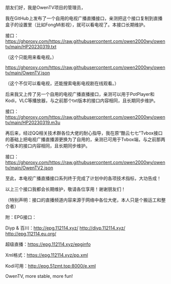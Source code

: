 朋友们好，我是OwenTV项目的管理员，

我在GitHub上发布了一个自用的电视广播直播接口，亲测把这个接口复制到直播盒子的设置里（比如FongMi影视），就可以看电视了。本接口长期维护。

接口：https://ghproxy.com/https://raw.githubusercontent.com/owen2000wy/owentv/main/HP20230319.txt

（这个只能用来看电视。）

https://ghproxy.com/https://raw.githubusercontent.com/owen2000wy/owentv/main/OwenTV.json

（这个不仅可以看电视，还能搜索电影电视剧在线观看。）

后来我又上传了另一个自用的电视广播直播接口，亲测可以用于PotPlayer和Kodi，VLC等播放器，与之前那个txt版本的接口内容相同，且长期同步维护。

接口：https://ghproxy.com/https://raw.githubusercontent.com/owen2000wy/owentv/main/HP20230319.m3u

再后来，经过QQ相关技术群各位大佬的耐心指导，我在原“酷云七七”Tvbox接口的基础上把电视广播直播源更换为了自用的，亲测已可用于Tvbox端，与之前那两个版本的接口内容相同，且长期同步维护。

接口：https://ghproxy.com/https://raw.githubusercontent.com/owen2000wy/owentv/main/OwenTV2.json

至此，本电视广播直播接口系列终于完成了计划中的各项技术指标，大功告成！

以上三个接口我都会长期维护，敬请各位享用！谢谢朋友们！

（特别声明：接口的直播频道内容来源于网络中各位大佬，本人只是个搬运工和整合者）

附：EPG接口：

Diyp & 百川：http://epg.112114.xyz/  http://diyp.112114.xyz/  http://epg.112114.eu.org/ 

超级直播：https://epg.112114.xyz/epginfo

Xml格式：https://epg.112114.xyz/pp.xml

Kodi可用：http://epg.51zmt.top:8000/e.xml

OwenTV, more stable, more fun!
